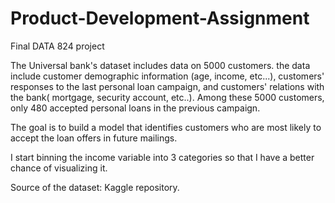 # Product-Development-Assignment
Final DATA 824 project


The Universal bank's dataset includes data on 5000 customers. the data include customer demographic information (age, income, etc...), customers' responses to the last personal loan campaign, and customers' relations with the bank( mortgage, security account, etc..). Among these 5000 customers, only 480 accepted personal loans in the previous campaign.  

The goal is to build a model that identifies customers who are most likely to accept the loan offers in future mailings.

I start binning the income variable into 3 categories so that I have a better chance of visualizing it.

Source of the dataset: Kaggle repository.
